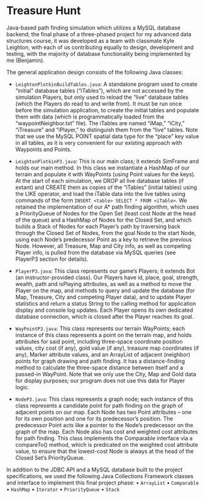 # Treasure Hunt
Java-based path finding simulation which utilizes a MySQL database backend; the final phase of a three-phased project for my advanced data structures course, it was developed as a team with classmate Kyle Leighton, with each of us contributing equally to design, development and testing, with the majority of database functionality being implemented by me (Benjamin).

The general application design consists of the following Java classes:

* `LeightonPlotkinBuildTables.java`:
A standalone program used to create “initial” database tables (“iTables”), which are not accessed by the simulation Players, but only used to reload the “live” database tables (which the Players do read to and write from).  It must be run once before the simulation 
application, to create the initial tables and populate them with data (which is programmatically loaded from the “waypointNeighbor.txt” 
file).  The iTables are named “iMap,” “iCity,” “iTreasure” and “iPlayer,” to distinguish them from the “live” tables.  Note that we use 
the MySQL POINT spatial data type for the “place” key value in all tables, as it is very convenient for our existing approach with 
Waypoints and Points.

* `LeightonPlotkinP3.java`:
This is our main class; it extends SimFrame and holds our main method.  In this class we instantiate a HashMap of our terrain and populate it with WayPoints (using Point values for the keys).  At the start of each simulation, we DROP all live database tables (if extant) and CREATE them as copies of the “iTables” (initial tables) using the LIKE operator, and load the iTable data into the live tables using commands of the form `INSERT <table> SELECT * FROM <iTable>`.  We retained the implementation of our A* path finding algorithm, which uses a PriorityQueue of Nodes for the Open Set (least cost Node at the head of the queue) and a HashMap of Nodes for the Closed Set, and which builds a Stack of Nodes for each Player’s path by traversing back through the Closed Set of Nodes, from the goal Node to the start Node, using each Node’s predecessor Point as a key to retrieve the previous Node.  However, all Treasure, Map and City info, as well as competing Player info, is pulled from the database via MySQL queries (see PlayerP3 section for details).

* `PlayerP3.java`:
This class represents our game’s Players; it extends Bot (an instructor-provided class).  Our Players have id, place, goal, strength, 
wealth, path and isPlaying attributes, as well as a method to move the Player on the map, and methods to query and update the database 
(for Map, Treasure, City and competing Player data), and to update Player statistics and return a status String to the calling method for application display and console log updates.  Each Player opens its own dedicated database connection, which is closed after the Player 
reaches its goal.

* `WayPointP3.java`:
This class represents our terrain WayPoints; each instance of this class represents a point on the terrain map, and holds attributes for 
said point, including three-space coordinate position values, city cost (if any), gold value (if any), treasure map coordinates (if any),
Marker attribute values, and an ArrayList of adjacent (neighbor) points for graph drawing and path finding.  It has a distance-finding 
method to calculate the three-space distance between itself and a passed-in WayPoint.  Note that we only use the City, Map and Gold data 
for display purposes; our program does not use this data for Player logic.

* `NodeP3.java`:
This class represents a graph node; each instance of this class represents a candidate point for path finding on the graph of adjacent 
points on our map.  Each Node has two Point attributes – one for its own position and one for its predecessor’s position.  The predecessor Point acts like a pointer to the Node’s predecessor on the graph of the map.  Each Node also has cost and weighted cost attributes for path finding.  This class implements the Comparable interface via a compareTo() method, which is predicated on the weighted cost attribute value, to ensure that the lowest-cost Node is always at the head of the Closed Set’s PriorityQueue.

In addition to the JDBC API and a MySQL database built to the project specifications, we used the following Java Collections Framework 
classes and interface to implement this final project phase:
•	`ArrayList`
•	`Comparable`
•	`HashMap`
•	`Iterator`
•	`PriorityQueue`
•	`Stack`
 
